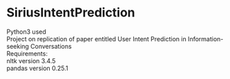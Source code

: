 # SiriusIntentPrediction
Python3 used <br>
Project on replication of paper entitled User Intent Prediction in Information-seeking Conversations <br>
Requirements: <br>
nltk version 3.4.5 <br>
pandas version 0.25.1 <br>
